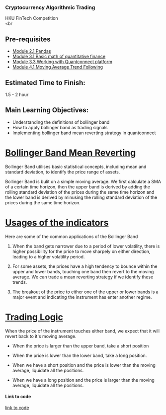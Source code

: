 ### Cryptocurrency Algorithmic Trading
HKU FinTech Competition
<br><br

## Pre-requisites
- [Module 2.1 Pandas](https://github.com/TonyTang1997/hku-crypto-algo-trading-research/blob/main/tutorials/Module%202%20-%20Data%20Science%20and%20Machine%20Learning/Module%202.1%20Pandas.md)
- [Module 3.1 Basic math of quantitative finance](https://github.com/TonyTang1997/hku-crypto-algo-trading-research/tree/main/tutorials/Module%203%20-%20Quantitative%20Finance)
- [Module 3.3 Working with Quantconnect platform](https://github.com/TonyTang1997/hku-crypto-algo-trading-research/tree/main/tutorials/Module%203%20-%20Quantitative%20Finance)
- [Module 4.1 Moving Average Trend Following]()

## Estimated Time to Finish:
1.5 - 2 hour 

## Main Learning Objectives:
- Understanding the definitions of bollinger band
- How to apply bollinger band as trading signals
- Implementing bollinger band mean reverting strategy in quantconnect


# <ins> Bollinger Band Mean Reverting <ins/>

Bollinger Band utilises basic statistical concepts, including mean and standard deviation, to identify the price range of assets.   

Bollinger Band is bulit on a simple moving average. We first calculate a SMA of a certain time horizon, then the upper band is derived by adding the rolling standard deviation of the prices during the same time horizon and the lower band is derived by minusing the rolling standard deviation of the prices during the same time horizon.


# <ins> Usages of the indicators <ins/>

Here are some of the common applications of the Bollinger Band 

1. When the band gets narrower due to a period of lower volatility, there is higher possibility for the price to move sharpely on either direction, leading to a higher volatility period.

2. For some assets, the prices have a high tendency to bounce within the upper and lower bands, touching one band then revert to the moving average. We can trade a mean reverting strategy if we identify these trends. 

3. The breakout of the price to either one of the upper or lower bands is a major event and indicating the instrument has enter another regime. 

# <ins> Trading Logic <ins/>

When the price of the instrument touches either band, we expect that it will revert back to it's moving average. 

- When the price is larger than the upper band, take a short position

- When the price is lower than the lower band, take a long position.

- When we have a short position and the price is lower than the moving average, liquidate all the positions.

- When we have a long position and the price is larger than the moving average, liquidate all the positions.

#### Link to code
[link to code](https://github.com/TonyTang1997/hku-crypto-algo-trading-research/blob/main/algos/bband.py)



